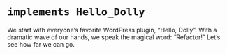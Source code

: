 # `implements Hello_Dolly`

We start with everyone’s favorite WordPress plugin, “Hello, Dolly”. With a dramatic wave of our hands, we speak the magical word: “Refactor!” Let’s see how far we can go.
